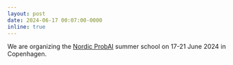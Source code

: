 ```yaml
---
layout: post
date: 2024-06-17 00:07:00-0000
inline: true
---
```


We are organizing the [Nordic ProbAI](https://nordic.probabilistic.ai/) summer school on 17-21 June 2024 in Copenhagen.
